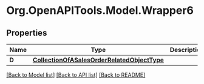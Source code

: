 # Org.OpenAPITools.Model.Wrapper6

## Properties

Name | Type | Description | Notes
------------ | ------------- | ------------- | -------------
**D** | [**CollectionOfASalesOrderRelatedObjectType**](CollectionOfASalesOrderRelatedObjectType.md) |  | [optional] 

[[Back to Model list]](../README.md#documentation-for-models) [[Back to API list]](../README.md#documentation-for-api-endpoints) [[Back to README]](../README.md)

